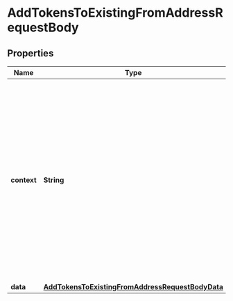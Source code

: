 

# AddTokensToExistingFromAddressRequestBody


## Properties

Name | Type | Description | Notes
------------ | ------------- | ------------- | -------------
**context** | **String** | In batch situations the user can use the context to correlate responses with requests. This property is present regardless of whether the response was successful or returned as an error. &#x60;context&#x60; is specified by the user. |  [optional]
**data** | [**AddTokensToExistingFromAddressRequestBodyData**](AddTokensToExistingFromAddressRequestBodyData.md) |  | 



